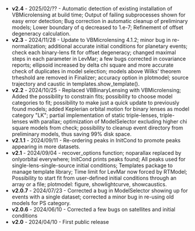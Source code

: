- **v2.4** - 2025/02/?? - Automatic detection of existing installation of VBMicrolensing at build time; Output of failing subprocesses shown for easy error detection; Bug correction in automatic cleanup of preliminary models; Lower boundary of q decreased to 1.e-7; Refinement of offset degeneracy calculation.
- **v2.3** - 2024/11/28 - Update to VBMicrolensing 4.1.2; minor bug in re-normalization; additional accurate initial conditions for planetary events; check each binary-lens fit for offset degeneracy; changed maximal steps in each parameter in LevMar; a few bugs corrected in covariance reports; ellipsoid increased by delta chi square and more accurate check of duplicates in model selection; models above Wilks' theorem trheshold are removed in Finalizer; accuracy option in plotmodel; source trajectory and caustic in templates.show_template(). 
- **v2.2** - 2024/10/25 - Replaced VBBinaryLensing with VBMicrolensing; Added the possibility to constrain fits;  possibility to choose model categories to fit; possibility to make just a quick update to previously found models; added Keplerian orbital motion for binary lenses as model category "LK"; partial implementation of static triple-lenses, triple-lenses with parallax; optimization of ModelSelector excluding higher chi square models from check; possibility to cleanup event directory from preliminary models, thus saving 99% disk space.
- **v2.1.1** - 2024/09/11 - Re-ordering peaks in InitCond to promote peaks appearing in more datasets.
- **v2.1** - 2024/09/04 - recover_options function; noparallax replaced by onlyorbital everywhere; InitCond prints peaks found; All peaks used for single-lens-single-source initial conditions; Templates package to manage template library; Time limit for LevMar now forced by RTModel; Possibility to start fit from user-defined initial conditions through an array or a file; plotmodel: figure, showlightcurve, showcaustics.
- **v2.0.7** - 2024/07/23 - Corrected a bug in ModelSelector showing up for events with a single dataset; corrected a minor bug in re-using old models for PS category.
- **v2.0.6** - 2024/06/10 - Corrected a few bugs on satellites and initial conditions
- **v2.0** - 2024/04/10 - First public release
